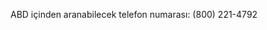 <Token xmlns:xlink="http://www.w3.org/1999/xlink">ABD içinden aranabilecek telefon numarası: (800) 221-4792</Token>

<!--HONumber=Jun16_HO4-->


